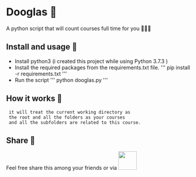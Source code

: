# Dooglas 🐶
A python script that will count courses full time for you 🎰🐱‍👤

## Install and usage 🦄
- Install python3 (i created this project while using Python 3.7.3 )
- Install the required packages from the requirements.txt file.
    '''
        pip install -r requirements.txt
    '''
- Run the script
    '''
        python dooglas.py
    '''
    
## How it works 🐸
     it will treat the current working directory as 
     the root and all the folders as your courses  
     and all the subfolders are related to this course.
## Share 🐒
Feel free share this among your friends or via <a href="http://twitter.com/share?url=https://github.com/aa-ahmed-aa/Dooglas&text=Try%20this%20tool%20by%20@aa-ahmed-aa%20and%20don't%20forget%20to%20star%20it%20on%20github%20"><img width="50" height="50" src="https://cdn3.iconfinder.com/data/icons/social-media-logos-i-filled-line/2048/5294_-_Twitter_I-512.png"/></a>